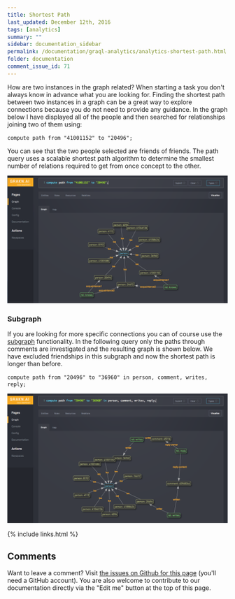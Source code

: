 ```yaml
---
title: Shortest Path
last_updated: December 12th, 2016
tags: [analytics]
summary: ""
sidebar: documentation_sidebar
permalink: /documentation/graql-analytics/analytics-shortest-path.html
folder: documentation
comment_issue_id: 71
---
```


How are two instances in the graph related?
When starting a task you don't always know in advance what you are looking for.
Finding the shortest path between two instances in a graph can be a great way to explore connections because you do not need to provide any guidance.
In the graph below I have displayed all of the people and then searched for relationships joining two of them using:

```
compute path from "41001152" to "20496";
```

You can see that the two people selected are friends of friends.
The path query uses a scalable shortest path algorithm to determine the smallest number of relations required to get from once concept to the other.

![Shortest path between people.](/images/analytics_path_knows.png)

### Subgraph

If you are looking for more specific connections you can of course use the [subgraph](./analytics-overview.html) functionality.
In the following query only the paths through comments are investigated and the resulting graph is shown below.
We have excluded friendships in this subgraph and now the shortest path is longer than before.

```
compute path from "20496" to "36960" in person, comment, writes, reply;

```

![Shortest path between people.](/images/analytics_path_comments.png)

{% include links.html %}

## Comments
Want to leave a comment? Visit <a href="https://github.com/graknlabs/docs/issues/71" target="_blank">the issues on Github for this page</a> (you'll need a GitHub account). You are also welcome to contribute to our documentation directly via the "Edit me" button at the top of this page.
